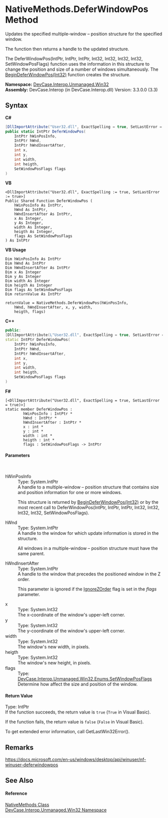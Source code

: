 # NativeMethods.DeferWindowPos Method 
 

Updates the specified multiple-window – position structure for the specified window. 

 The function then returns a handle to the updated structure. 

 The DeferWindowPos(IntPtr, IntPtr, IntPtr, Int32, Int32, Int32, Int32, SetWindowPosFlags) function uses the information in this structure to change the position and size of a number of windows simultaneously. The <a href="M_DevCase_Interop_Unmanaged_Win32_NativeMethods_BeginDeferWindowPos">BeginDeferWindowPos(Int32)</a> function creates the structure.

**Namespace:**&nbsp;<a href="N_DevCase_Interop_Unmanaged_Win32">DevCase.Interop.Unmanaged.Win32</a><br />**Assembly:**&nbsp;DevCase.Interop (in DevCase.Interop.dll) Version: 3.3.0.0 (3.3)

## Syntax

**C#**<br />
``` C#
[DllImportAttribute("User32.dll", ExactSpelling = true, SetLastError = true)]
public static IntPtr DeferWindowPos(
	IntPtr hWinPosInfo,
	IntPtr hWnd,
	IntPtr hWndInsertAfter,
	int x,
	int y,
	int width,
	int heigth,
	SetWindowPosFlags flags
)
```

**VB**<br />
``` VB
<DllImportAttribute("User32.dll", ExactSpelling := true, SetLastError := true>]
Public Shared Function DeferWindowPos ( 
	hWinPosInfo As IntPtr,
	hWnd As IntPtr,
	hWndInsertAfter As IntPtr,
	x As Integer,
	y As Integer,
	width As Integer,
	heigth As Integer,
	flags As SetWindowPosFlags
) As IntPtr
```

**VB Usage**<br />
``` VB Usage
Dim hWinPosInfo As IntPtr
Dim hWnd As IntPtr
Dim hWndInsertAfter As IntPtr
Dim x As Integer
Dim y As Integer
Dim width As Integer
Dim heigth As Integer
Dim flags As SetWindowPosFlags
Dim returnValue As IntPtr

returnValue = NativeMethods.DeferWindowPos(hWinPosInfo, 
	hWnd, hWndInsertAfter, x, y, width, 
	heigth, flags)
```

**C++**<br />
``` C++
public:
[DllImportAttribute(L"User32.dll", ExactSpelling = true, SetLastError = true)]
static IntPtr DeferWindowPos(
	IntPtr hWinPosInfo, 
	IntPtr hWnd, 
	IntPtr hWndInsertAfter, 
	int x, 
	int y, 
	int width, 
	int heigth, 
	SetWindowPosFlags flags
)
```

**F#**<br />
``` F#
[<DllImportAttribute("User32.dll", ExactSpelling = true, SetLastError = true)>]
static member DeferWindowPos : 
        hWinPosInfo : IntPtr * 
        hWnd : IntPtr * 
        hWndInsertAfter : IntPtr * 
        x : int * 
        y : int * 
        width : int * 
        heigth : int * 
        flags : SetWindowPosFlags -> IntPtr 

```


#### Parameters
&nbsp;<dl><dt>hWinPosInfo</dt><dd>Type: System.IntPtr<br />A handle to a multiple-window – position structure that contains size and position information for one or more windows. 

 This structure is returned by <a href="M_DevCase_Interop_Unmanaged_Win32_NativeMethods_BeginDeferWindowPos">BeginDeferWindowPos(Int32)</a> or by the most recent call to DeferWindowPos(IntPtr, IntPtr, IntPtr, Int32, Int32, Int32, Int32, SetWindowPosFlags).</dd><dt>hWnd</dt><dd>Type: System.IntPtr<br />A handle to the window for which update information is stored in the structure. 

 All windows in a multiple-window – position structure must have the same parent.</dd><dt>hWndInsertAfter</dt><dd>Type: System.IntPtr<br />A handle to the window that precedes the positioned window in the Z order. 

 This parameter is ignored if the <a href="T_DevCase_Interop_Unmanaged_Win32_Enums_SetWindowPosFlags">IgnoreZOrder</a> flag is set in the *flags* parameter.</dd><dt>x</dt><dd>Type: System.Int32<br />The x-coordinate of the window's upper-left corner.</dd><dt>y</dt><dd>Type: System.Int32<br />The y-coordinate of the window's upper-left corner.</dd><dt>width</dt><dd>Type: System.Int32<br />The window's new width, in pixels.</dd><dt>heigth</dt><dd>Type: System.Int32<br />The window's new height, in pixels.</dd><dt>flags</dt><dd>Type: <a href="T_DevCase_Interop_Unmanaged_Win32_Enums_SetWindowPosFlags">DevCase.Interop.Unmanaged.Win32.Enums.SetWindowPosFlags</a><br />Determine how affect the size and position of the window.</dd></dl>

#### Return Value
Type: IntPtr<br />If the function succeeds, the return value is `true` (`True` in Visual Basic). 

 If the function fails, the return value is `false` (`False` in Visual Basic). 

 To get extended error information, call GetLastWin32Error().

## Remarks
<a href="https://docs.microsoft.com/en-us/windows/desktop/api/winuser/nf-winuser-deferwindowpos" target="_blank">https://docs.microsoft.com/en-us/windows/desktop/api/winuser/nf-winuser-deferwindowpos</a>

## See Also


#### Reference
<a href="T_DevCase_Interop_Unmanaged_Win32_NativeMethods">NativeMethods Class</a><br /><a href="N_DevCase_Interop_Unmanaged_Win32">DevCase.Interop.Unmanaged.Win32 Namespace</a><br />